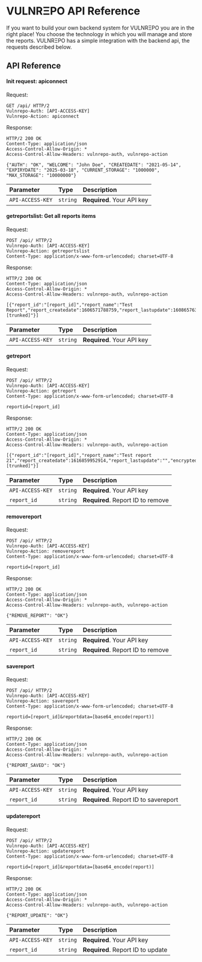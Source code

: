 # VULNRΞPO API Reference

If you want to build your own backend system for VULNRΞPO you are in the right place! You choose the technology in which you will manage and store the reports. VULNRΞPO has a simple integration with the backend api, the requests described below.

## API Reference

#### Init request: apiconnect

Request:
```http
GET /api/ HTTP/2
Vulnrepo-Auth: [API-ACCESS-KEY]
Vulnrepo-Action: apiconnect

```

Response:
```http
HTTP/2 200 OK
Content-Type: application/json
Access-Control-Allow-Origin: *
Access-Control-Allow-Headers: vulnrepo-auth, vulnrepo-action

{"AUTH": "OK", "WELCOME": "John Doe", "CREATEDATE": "2021-05-14", "EXPIRYDATE": "2025-03-18", "CURRENT_STORAGE": "1000000", "MAX_STORAGE": "10000000"}

```

| Parameter | Type     | Description                |
| :-------- | :------- | :------------------------- |
| `API-ACCESS-KEY` | `string` | **Required**. Your API key |

#### getreportslist: Get all reports items

Request:
```http
POST /api/ HTTP/2
Vulnrepo-Auth: [API-ACCESS-KEY]
Vulnrepo-Action: getreportslist
Content-Type: application/x-www-form-urlencoded; charset=UTF-8
```

Response:
```http
HTTP/2 200 OK
Content-Type: application/json
Access-Control-Allow-Origin: *
Access-Control-Allow-Headers: vulnrepo-auth, vulnrepo-action

[{"report_id":"[report_id]","report_name":"Test Report","report_createdate":1606571788759,"report_lastupdate":1608657635687,"encrypted_data":"U2FsdGVkX1\/N5+L8lTFgApttAb+SI...[trunked]"}]

```

| Parameter | Type     | Description                       |
| :-------- | :------- | :-------------------------------- |
| `API-ACCESS-KEY` | `string` | **Required**. Your API key |

#### getreport

Request:
```http
POST /api/ HTTP/2
Vulnrepo-Auth: [API-ACCESS-KEY]
Vulnrepo-Action: getreport
Content-Type: application/x-www-form-urlencoded; charset=UTF-8

reportid=[report_id]

```

Response:
```http
HTTP/2 200 OK
Content-Type: application/json
Access-Control-Allow-Origin: *
Access-Control-Allow-Headers: vulnrepo-auth, vulnrepo-action

[{"report_id":"[report_id]","report_name":"Test report 21","report_createdate":1616859952914,"report_lastupdate":"","encrypted_data":"U2FsdGVkX1+t8fhgoP...[trunked]"}]
```

| Parameter | Type     | Description                |
| :-------- | :------- | :------------------------- |
| `API-ACCESS-KEY` | `string` | **Required**. Your API key |
| `report_id` | `string` | **Required**. Report ID to remove |

#### removereport

Request:
```http
POST /api/ HTTP/2
Vulnrepo-Auth: [API-ACCESS-KEY]
Vulnrepo-Action: removereport
Content-Type: application/x-www-form-urlencoded; charset=UTF-8

reportid=[report_id]

```

Response:
```http
HTTP/2 200 OK
Content-Type: application/json
Access-Control-Allow-Origin: *
Access-Control-Allow-Headers: vulnrepo-auth, vulnrepo-action

{"REMOVE_REPORT": "OK"}
```

| Parameter | Type     | Description                |
| :-------- | :------- | :------------------------- |
| `API-ACCESS-KEY` | `string` | **Required**. Your API key |
| `report_id` | `string` | **Required**. Report ID to remove |

#### savereport

Request:
```http
POST /api/ HTTP/2
Vulnrepo-Auth: [API-ACCESS-KEY]
Vulnrepo-Action: savereport
Content-Type: application/x-www-form-urlencoded; charset=UTF-8

reportid=[report_id]&reportdata=[base64_encode(report)]

```

Response:
```http
HTTP/2 200 OK
Content-Type: application/json
Access-Control-Allow-Origin: *
Access-Control-Allow-Headers: vulnrepo-auth, vulnrepo-action

{"REPORT_SAVED": "OK"}
```

| Parameter | Type     | Description                |
| :-------- | :------- | :------------------------- |
| `API-ACCESS-KEY` | `string` | **Required**. Your API key |
| `report_id` | `string` | **Required**. Report ID to savereport |

#### updatereport

Request:
```http
POST /api/ HTTP/2
Vulnrepo-Auth: [API-ACCESS-KEY]
Vulnrepo-Action: updatereport
Content-Type: application/x-www-form-urlencoded; charset=UTF-8

reportid=[report_id]&reportdata=[base64_encode(report)]
```

Response:
```http
HTTP/2 200 OK
Content-Type: application/json
Access-Control-Allow-Origin: *
Access-Control-Allow-Headers: vulnrepo-auth, vulnrepo-action

{"REPORT_UPDATE": "OK"}
```

| Parameter | Type     | Description                |
| :-------- | :------- | :------------------------- |
| `API-ACCESS-KEY` | `string` | **Required**. Your API key |
| `report_id` | `string` | **Required**. Report ID to update |
